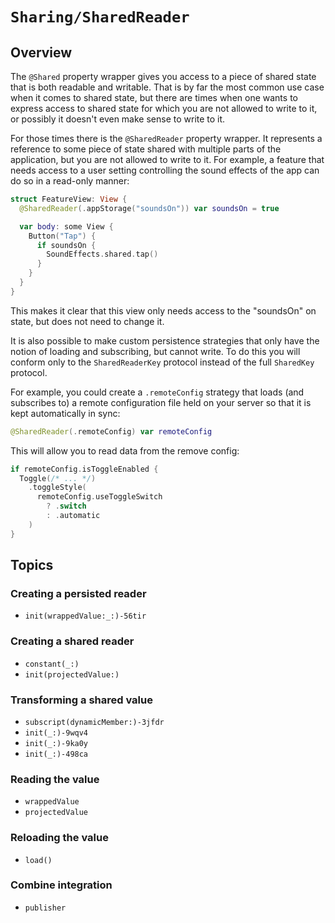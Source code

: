 # ``Sharing/SharedReader``

## Overview

The `@Shared` property wrapper gives you access to a piece of shared state that is both readable 
and writable. That is by far the most common use case when it comes to shared state, but there are 
times when one wants to express access to shared state for which you are not allowed to write to it, 
or possibly it doesn't even make sense to write to it.

For those times there is the `@SharedReader` property wrapper. It represents a reference to some
piece of state shared with multiple parts of the application, but you are not allowed to write to 
it. For example, a feature that needs access to a user setting controlling the sound effects of the 
app can do so in a read-only manner:

```swift
struct FeatureView: View {
  @SharedReader(.appStorage("soundsOn")) var soundsOn = true

  var body: some View {
    Button("Tap") {
      if soundsOn {
        SoundEffects.shared.tap()
      }
    }
  }
}
```

This makes it clear that this view only needs access to the "soundsOn" on state, but does not need
to change it.

It is also possible to make custom persistence strategies that only have the notion of loading and
subscribing, but cannot write. To do this you will conform only to the ``SharedReaderKey`` protocol
instead of the full ``SharedKey`` protocol. 

For example, you could create a `.remoteConfig` strategy that loads (and subscribes to) a remote
configuration file held on your server so that it is kept automatically in sync:

```swift
@SharedReader(.remoteConfig) var remoteConfig
```

This will allow you to read data from the remove config:

```swift
if remoteConfig.isToggleEnabled {
  Toggle(/* ... */)
    .toggleStyle(
      remoteConfig.useToggleSwitch 
        ? .switch 
        : .automatic
    )
}
```

## Topics

### Creating a persisted reader

- ``init(wrappedValue:_:)-56tir``

### Creating a shared reader

- ``constant(_:)``
- ``init(projectedValue:)``

### Transforming a shared value

- ``subscript(dynamicMember:)-3jfdr``
- ``init(_:)-9wqv4``
- ``init(_:)-9ka0y``
- ``init(_:)-498ca``

### Reading the value

- ``wrappedValue``
- ``projectedValue``

### Reloading the value

- ``load()``

### Combine integration

- ``publisher``
